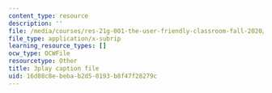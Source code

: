 ```yaml
---
content_type: resource
description: ''
file: /media/courses/res-21g-001-the-user-friendly-classroom-fall-2020/16d88c8ebebab2d50193b8f47f28279c_b04CichdN5g.srt
file_type: application/x-subrip
learning_resource_types: []
ocw_type: OCWFile
resourcetype: Other
title: 3play caption file
uid: 16d88c8e-beba-b2d5-0193-b8f47f28279c
---
```

